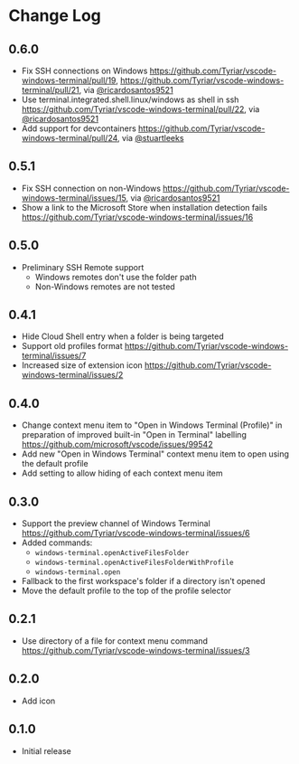 # Change Log

## 0.6.0

- Fix SSH connections on Windows https://github.com/Tyriar/vscode-windows-terminal/pull/19, https://github.com/Tyriar/vscode-windows-terminal/pull/21, via [@ricardosantos9521](https://github.com/ricardosantos9521)
- Use terminal.integrated.shell.linux/windows as shell in ssh https://github.com/Tyriar/vscode-windows-terminal/pull/22, via [@ricardosantos9521](https://github.com/ricardosantos9521)
- Add support for devcontainers https://github.com/Tyriar/vscode-windows-terminal/pull/24, via [@stuartleeks](https://github.com/stuartleeks)

## 0.5.1

- Fix SSH connection on non-Windows https://github.com/Tyriar/vscode-windows-terminal/issues/15, via [@ricardosantos9521](https://github.com/ricardosantos9521)
- Show a link to the Microsoft Store when installation detection fails https://github.com/Tyriar/vscode-windows-terminal/issues/16

## 0.5.0

- Preliminary SSH Remote support
  - Windows remotes don't use the folder path
  - Non-Windows remotes are not tested

## 0.4.1

- Hide Cloud Shell entry when a folder is being targeted
- Support old profiles format https://github.com/Tyriar/vscode-windows-terminal/issues/7
- Increased size of extension icon https://github.com/Tyriar/vscode-windows-terminal/issues/2

## 0.4.0

- Change context menu item to "Open in Windows Terminal (Profile)" in preparation of improved built-in "Open in Terminal" labelling https://github.com/microsoft/vscode/issues/99542
- Add new "Open in Windows Terminal" context menu item to open using the default profile
- Add setting to allow hiding of each context menu item

## 0.3.0

- Support the preview channel of Windows Terminal https://github.com/Tyriar/vscode-windows-terminal/issues/6
- Added commands:
  - `windows-terminal.openActiveFilesFolder`
  - `windows-terminal.openActiveFilesFolderWithProfile`
  - `windows-terminal.open`
- Fallback to the first workspace's folder if a directory isn't opened
- Move the default profile to the top of the profile selector

## 0.2.1

- Use directory of a file for context menu command https://github.com/Tyriar/vscode-windows-terminal/issues/3

## 0.2.0

- Add icon

## 0.1.0

- Initial release
